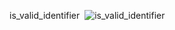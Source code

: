 is_valid_identifier
<img href='https://res.cloudinary.com/dqazvfqre/image/upload/v1757431972/is_valid_identifier_ihabuz.png'/>
![is_valid_identifier](https://res.cloudinary.com/dqazvfqre/image/upload/v1757431972/is_valid_identifier_ihabuz.png)
